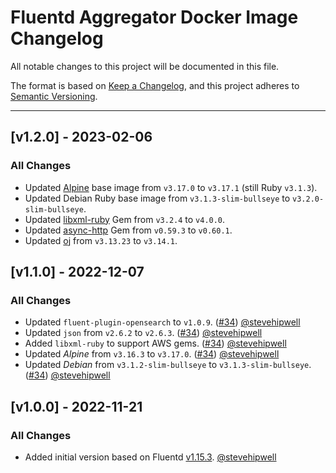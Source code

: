 # Fluentd Aggregator Docker Image Changelog

All notable changes to this project will be documented in this file.

The format is based on [Keep a Changelog](https://keepachangelog.com/en/1.0.0/),
and this project adheres to [Semantic Versioning](https://semver.org/spec/v2.0.0.html).

---

<!-- ## [vX.Y.Z] - UNRELEASED
### Highlights
### All Changes
- Added
- Updated
- Changed
- Fixed
- Deprecated
- Removed -->

## [v1.2.0] - 2023-02-06

### All Changes

- Updated [Alpine](https://www.alpinelinux.org/) base image from `v3.17.0` to `v3.17.1` (still Ruby `v3.1.3`).
- Updated Debian Ruby base image from `v3.1.3-slim-bullseye` to `v3.2.0-slim-bullseye`.
- Updated [libxml-ruby](https://github.com/xml4r/libxml-ruby) Gem from `v3.2.4` to `v4.0.0`.
- Updated [async-http](https://github.com/socketry/async-http) Gem from `v0.59.3` to `v0.60.1`.
- Updated [oj](https://github.com/ohler55/oj) from `v3.13.23` to `v3.14.1`.

## [v1.1.0] - 2022-12-07

### All Changes

- Updated `fluent-plugin-opensearch` to `v1.0.9`. ([#34](https://github.com/fluent/fluentd-aggregator-docker-image/pull/34)) [@stevehipwell](https://github.com/stevehipwell)
- Updated `json` from `v2.6.2` to `v2.6.3`. ([#34](https://github.com/fluent/fluentd-aggregator-docker-image/pull/34)) [@stevehipwell](https://github.com/stevehipwell)
- Added `libxml-ruby` to support AWS gems. ([#34](https://github.com/fluent/fluentd-aggregator-docker-image/pull/34)) [@stevehipwell](https://github.com/stevehipwell)
- Updated _Alpine_ from `v3.16.3` to `v3.17.0`. ([#34](https://github.com/fluent/fluentd-aggregator-docker-image/pull/34)) [@stevehipwell](https://github.com/stevehipwell)
- Updated _Debian_ from `v3.1.2-slim-bullseye` to `v3.1.3-slim-bullseye`. ([#34](https://github.com/fluent/fluentd-aggregator-docker-image/pull/34)) [@stevehipwell](https://github.com/stevehipwell)

## [v1.0.0] - 2022-11-21

### All Changes

- Added initial version based on Fluentd [v1.15.3](https://github.com/fluent/fluentd/releases/tag/v1.15.3). [@stevehipwell](https://github.com/stevehipwell)
